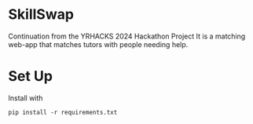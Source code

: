 # SkillSwap
Continuation from the YRHACKS 2024 Hackathon Project
It is a matching web-app that matches tutors with people needing help.

# Set Up
Install with 
```
pip install -r requirements.txt
```
